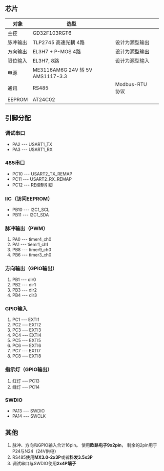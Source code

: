 ## 芯片

| 对象     | 选型                                |               |     |
| ------ | --------------------------------- | ------------- | --- |
| 主控     | GD32F103RGT6                      |               |     |
| 脉冲输出   | TLP2745 高速光耦 4路                   | 设计为源型输出       |     |
| 方向输出   | EL3H7 + P-MOS 4路                  | 设计为源型输出       |     |
| 限位输入   | EL3H7, 8路                         | 设计为源型输入       |     |
| 电源     | ME3116AM6G  24V 转 5V  AMS1117-3.3 |               |     |
| 通讯     | RS485                             | Modbus-RTU 协议 |     |
| EEPROM | AT24C02                           |               |     |

## 引脚分配
### 调试串口
- PA2 --- USART1_TX
- PA3 --- USART1_RX

### 485串口
- PC10 --- USART2_TX_REMAP
- PC11 --- USART2_RX_REMAP
- PC12 --- RE控制引脚

### IIC（访问EEPROM）
- PB10 --- I2C1_SCL
- PB11 --- I2C1_SDA

### 脉冲输出（PWM）
1. PA0 --- timer4_ch0
2. PA1 --- tiemr1_ch1
3. PB8 --- timer9_ch0
4. PB6 --- timer3_ch0

### 方向输出（GPIO输出）
1. PB1 --- dir0
2. PB2 --- dir1
3. PB3 --- dir2
4. PB4 --- dir3

### GPIO输入
1. PC1 --- EXTI1
2. PC2 --- EXTI2
3. PC3 --- EXTI3
4. PC4 --- EXTI4
5. PC5 --- EXTI5
6. PC6 --- EXTI6
7. PC7 --- EXTI7
8. PC8 --- EXTI8

### 指示灯（GPIO输出）
1. 红灯 --- PC13
2. 绿灯 --- PC14

### SWDIO
- PA13 --- SWDIO
- PA14 --- SWCLK

## 其他
1. 脉冲、方向和GPIO输入合计16pin。 使用**欧路电子9x2pin**， 剩余的2pin用于 P24与N24（24V供电）
2. RS485使用**MX3.0-2x3P**或者**科发3.5x3P**
3. 调试串口与SWDIO使用**2x4P端子**